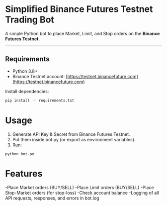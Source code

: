 # Simplified Binance Futures Testnet Trading Bot

A simple Python bot to place Market, Limit, and Stop orders on the **Binance Futures Testnet**.

---

## Requirements
- Python 3.8+
- Binance Testnet account: [https://testnet.binancefuture.com](https://testnet.binancefuture.com)

Install dependencies:
```bash
pip install -r requirements.txt
```
# Usage

1. Generate API Key & Secret from Binance Futures Testnet.
2. Put them inside bot.py (or export as environment variables).
3. Run:
```
python bot.py
```
# Features

-Place Market orders (BUY/SELL)
-Place Limit orders (BUY/SELL)
-Place Stop-Market orders (for stop-loss)
-Check account balance
-Logging of all API requests, responses, and errors in bot.log
